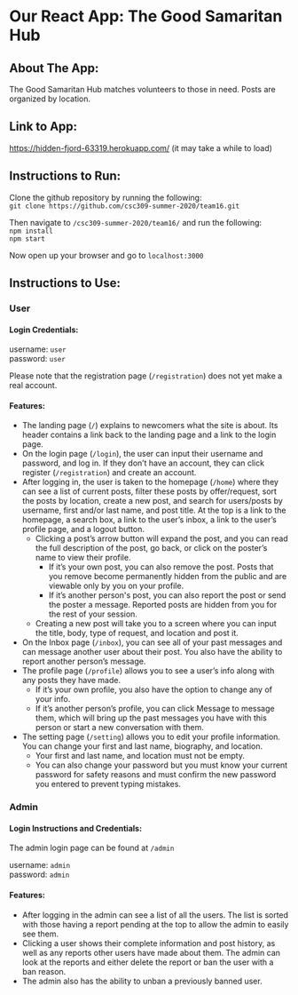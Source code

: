 # Our React App: The Good Samaritan Hub

## About The App:
The Good Samaritan Hub matches volunteers to those in need. Posts are organized by location.

## Link to App:
https://hidden-fjord-63319.herokuapp.com/
(it may take a while to load)

## Instructions to Run:
Clone the github repository by running the following:  
`git clone https://github.com/csc309-summer-2020/team16.git`

Then navigate to `/csc309-summer-2020/team16/` and run the following:   
`npm install`  
`npm start`  

Now open up your browser and go to `localhost:3000`

## Instructions to Use:
### User
#### Login Credentials:
username: `user`  
password: `user`

Please note that the registration page (`/registration`) does not yet make a real account.

#### Features:

- The landing page (`/`) explains to newcomers what the site is about. Its header contains a link back to the landing page and a link to the login page.
- On the login page (`/login`), the user can input their username and password, and log in. If they don’t have an account, they can click register (`/registration`) and create an account.
- After logging in, the user is taken to the homepage (`/home`) where they can see a list of current posts, filter these posts by offer/request, sort the posts by location, create a new post, and search for users/posts by username, first and/or last name, and post title. At the top is a link to the homepage, a search box, a link to the user’s inbox, a link to the user’s profile page, and a logout button.
    - Clicking a post’s arrow button will expand the post, and you can read the full description of the post, go back, or click on the poster’s name to view their profile. 
        - If it’s your own post, you can also remove the post. Posts that you remove become permanently hidden from the public and are viewable only by you on your profile.
        - If it’s another person's post, you can also report the post or send the poster a message. Reported posts are hidden from you for the rest of your session. 
    - Creating a new post will take you to a screen where you can input the title, body, type of request, and location and post it.
- On the Inbox page (`/inbox`), you can see all of your past messages and can message another user about their post. You also have the ability to report another person’s message.
- The profile page (`/profile`) allows you to see a user’s info along with any posts they have made. 
    - If it’s your own profile, you also have the option to change any of your info. 
    - If it’s another person’s profile, you can click Message to message them, which will bring up the past messages you have with this person or start a new conversation with them.
- The setting page (`/setting`) allows you to edit your profile information. You can change your first and last name, biography, and location. 
    - Your first and last name, and location must not be empty. 
    - You can also change your password but you must know your current password for safety reasons and must confirm the new password you entered to prevent typing mistakes.



### Admin

#### Login Instructions and Credentials:
The admin login page can be found at `/admin`

username: `admin`  
password: `admin`  

#### Features:
- After logging in the admin can see a list of all the users. The list is sorted with those having a report pending at the top to allow the admin to easily see them. 
- Clicking a user shows their complete information and post history, as well as any reports other users have made about them. The admin can look at the reports and either delete the report or ban the user with a ban reason. 
- The admin also has the ability to unban a previously banned user.

